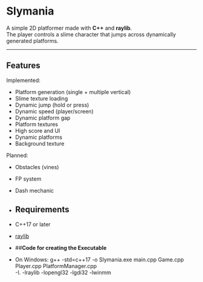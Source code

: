 # Slymania

A simple 2D platformer made with **C++** and **raylib**.  
The player controls a slime character that jumps across dynamically generated platforms.

---

## Features
Implemented:
- Platform generation (single + multiple vertical)
- Slime texture loading
- Dynamic jump (hold or press)
- Dynamic speed (player/screen)
- Dynamic platform gap
- Platform textures
- High score and UI
- Dynamic platforms
- Background texture

Planned:
- Obstacles (vines)
- FP system
- Dash mechanic

- ## Requirements
- C++17 or later
- [raylib](https://www.raylib.com/)

- ##**Code for creating the Executable**
- On Windows: g++ -std=c++17 -o Slymania.exe main.cpp Game.cpp Player.cpp PlatformManager.cpp \
    -I. -lraylib -lopengl32 -lgdi32 -lwinmm
